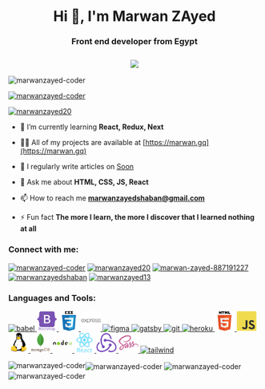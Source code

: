 <h1 align="center">Hi 👋, I'm Marwan ZAyed</h1>
<h3 align="center">Front end developer from Egypt</h3>
<h3 align="center"><img align="center" src="https://readme-typing-svg.herokuapp.com?font=Cairo&lines=I'm+MERN+Stack+Developer;I++Always+Love+To+Learn"/></h3>

<p align="left"> <img src="https://komarev.com/ghpvc/?username=marwanzayed-coder&label=Profile%20views&color=0e75b6&style=flat" alt="marwanzayed-coder" /> </p>

<p align="left"> <a href="https://github.com/ryo-ma/github-profile-trophy"><img src="https://github-profile-trophy.vercel.app/?username=marwanzayed-coder" alt="marwanzayed-coder" /></a> </p>

<p align="left"> <a href="https://twitter.com/marwanzayed20" target="blank"><img src="https://img.shields.io/twitter/follow/marwanzayed20?logo=twitter&style=for-the-badge" alt="marwanzayed20" /></a> </p>

- 🌱 I’m currently learning **React, Redux, Next**

- 👨‍💻 All of my projects are available at [https://marwan.gq](https://marwan.gq)

- 📝 I regularly write articles on [Soon](Soon)

- 💬 Ask me about **HTML, CSS, JS, React**

- 📫 How to reach me **marwanzayedshaban@gmail.com**

- ⚡ Fun fact **The more I learn, the more I discover that I learned nothing at all**

<h3 align="left">Connect with me:</h3>
<p align="left">
<a href="https://codepen.io/marwanzayed-coder" target="blank"><img align="center" src="https://raw.githubusercontent.com/rahuldkjain/github-profile-readme-generator/master/src/images/icons/Social/codepen.svg" alt="marwanzayed-coder" height="30" width="40" /></a>
<a href="https://twitter.com/marwanzayed20" target="blank"><img align="center" src="https://raw.githubusercontent.com/rahuldkjain/github-profile-readme-generator/master/src/images/icons/Social/twitter.svg" alt="marwanzayed20" height="30" width="40" /></a>
<a href="https://linkedin.com/in/marwan-zayed-887191227" target="blank"><img align="center" src="https://raw.githubusercontent.com/rahuldkjain/github-profile-readme-generator/master/src/images/icons/Social/linked-in-alt.svg" alt="marwan-zayed-887191227" height="30" width="40" /></a>
<a href="https://codesandbox.com/marwanzayedshaban" target="blank"><img align="center" src="https://raw.githubusercontent.com/rahuldkjain/github-profile-readme-generator/master/src/images/icons/Social/codesandbox.svg" alt="marwanzayedshaban" height="30" width="40" /></a>
<a href="https://fb.com/marwanzayed13" target="blank"><img align="center" src="https://raw.githubusercontent.com/rahuldkjain/github-profile-readme-generator/master/src/images/icons/Social/facebook.svg" alt="marwanzayed13" height="30" width="40" /></a>
</p>

<h3 align="left">Languages and Tools:</h3>
<p align="left"> <a href="https://babeljs.io/" target="_blank" rel="noreferrer"> <img src="https://www.vectorlogo.zone/logos/babeljs/babeljs-icon.svg" alt="babel" width="40" height="40"/> </a> <a href="https://getbootstrap.com" target="_blank" rel="noreferrer"> <img src="https://raw.githubusercontent.com/devicons/devicon/master/icons/bootstrap/bootstrap-plain-wordmark.svg" alt="bootstrap" width="40" height="40"/> </a> <a href="https://www.w3schools.com/css/" target="_blank" rel="noreferrer"> <img src="https://raw.githubusercontent.com/devicons/devicon/master/icons/css3/css3-original-wordmark.svg" alt="css3" width="40" height="40"/> </a> <a href="https://expressjs.com" target="_blank" rel="noreferrer"> <img src="https://raw.githubusercontent.com/devicons/devicon/master/icons/express/express-original-wordmark.svg" alt="express" width="40" height="40"/> </a> <a href="https://www.figma.com/" target="_blank" rel="noreferrer"> <img src="https://www.vectorlogo.zone/logos/figma/figma-icon.svg" alt="figma" width="40" height="40"/> </a> <a href="https://www.gatsbyjs.com/" target="_blank" rel="noreferrer"> <img src="https://www.vectorlogo.zone/logos/gatsbyjs/gatsbyjs-icon.svg" alt="gatsby" width="40" height="40"/> </a> <a href="https://git-scm.com/" target="_blank" rel="noreferrer"> <img src="https://www.vectorlogo.zone/logos/git-scm/git-scm-icon.svg" alt="git" width="40" height="40"/> </a> <a href="https://heroku.com" target="_blank" rel="noreferrer"> <img src="https://www.vectorlogo.zone/logos/heroku/heroku-icon.svg" alt="heroku" width="40" height="40"/> </a> <a href="https://www.w3.org/html/" target="_blank" rel="noreferrer"> <img src="https://raw.githubusercontent.com/devicons/devicon/master/icons/html5/html5-original-wordmark.svg" alt="html5" width="40" height="40"/> </a> <a href="https://developer.mozilla.org/en-US/docs/Web/JavaScript" target="_blank" rel="noreferrer"> <img src="https://raw.githubusercontent.com/devicons/devicon/master/icons/javascript/javascript-original.svg" alt="javascript" width="40" height="40"/> </a> <a href="https://www.linux.org/" target="_blank" rel="noreferrer"> <img src="https://raw.githubusercontent.com/devicons/devicon/master/icons/linux/linux-original.svg" alt="linux" width="40" height="40"/> </a> <a href="https://www.mongodb.com/" target="_blank" rel="noreferrer"> <img src="https://raw.githubusercontent.com/devicons/devicon/master/icons/mongodb/mongodb-original-wordmark.svg" alt="mongodb" width="40" height="40"/> </a> <a href="https://nodejs.org" target="_blank" rel="noreferrer"> <img src="https://raw.githubusercontent.com/devicons/devicon/master/icons/nodejs/nodejs-original-wordmark.svg" alt="nodejs" width="40" height="40"/> </a> <a href="https://reactjs.org/" target="_blank" rel="noreferrer"> <img src="https://raw.githubusercontent.com/devicons/devicon/master/icons/react/react-original-wordmark.svg" alt="react" width="40" height="40"/> </a> <a href="https://redux.js.org" target="_blank" rel="noreferrer"> <img src="https://raw.githubusercontent.com/devicons/devicon/master/icons/redux/redux-original.svg" alt="redux" width="40" height="40"/> </a> <a href="https://sass-lang.com" target="_blank" rel="noreferrer"> <img src="https://raw.githubusercontent.com/devicons/devicon/master/icons/sass/sass-original.svg" alt="sass" width="40" height="40"/> </a> <a href="https://tailwindcss.com/" target="_blank" rel="noreferrer"> <img src="https://www.vectorlogo.zone/logos/tailwindcss/tailwindcss-icon.svg" alt="tailwind" width="40" height="40"/> </a> </p>

<p><img align="left" src="http://github-profile-summary-cards.vercel.app/api/cards/profile-details?username=marwanzayed-coder&theme=github_dark" alt="marwanzayed-coder" /></p>
<img align="center" src="http://github-profile-summary-cards.vercel.app/api/cards/repos-per-language?username=marwanzayed-coder&theme=github_dark" alt="marwanzayed-coder" />
<img align="center" src="http://github-profile-summary-cards.vercel.app/api/cards/most-commit-language?username=marwanzayed-coder&theme=github_dark" alt="marwanzayed-coder" />
<img align="center" src="http://github-profile-summary-cards.vercel.app/api/cards/stats?username=marwanzayed-coder&theme=github_dark" alt="marwanzayed-coder" />
